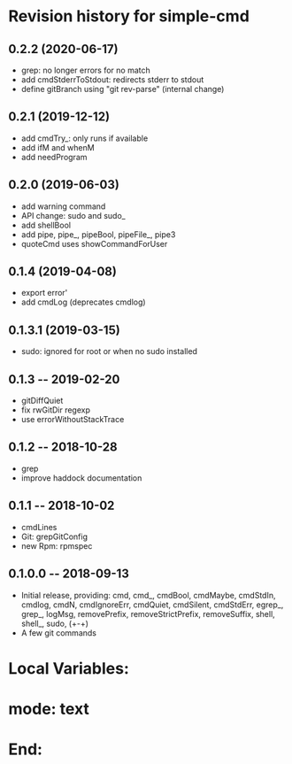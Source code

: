 # Revision history for simple-cmd

## 0.2.2 (2020-06-17)
- grep: no longer errors for no match
- add cmdStderrToStdout: redirects stderr to stdout
- define gitBranch using "git rev-parse" (internal change)

## 0.2.1 (2019-12-12)
- add cmdTry_: only runs if available
- add ifM and whenM
- add needProgram

## 0.2.0 (2019-06-03)
- add warning command
- API change: sudo and sudo_
- add shellBool
- add pipe, pipe_, pipeBool, pipeFile_, pipe3
- quoteCmd uses showCommandForUser

## 0.1.4 (2019-04-08)
- export error'
- add cmdLog (deprecates cmdlog)

## 0.1.3.1 (2019-03-15)
- sudo: ignored for root or when no sudo installed

## 0.1.3 -- 2019-02-20
- gitDiffQuiet
- fix rwGitDir regexp
- use errorWithoutStackTrace

## 0.1.2 -- 2018-10-28
- grep
- improve haddock documentation

## 0.1.1 -- 2018-10-02
- cmdLines
- Git: grepGitConfig
- new Rpm: rpmspec

## 0.1.0.0  -- 2018-09-13

- Initial release, providing:
  cmd, cmd_, cmdBool, cmdMaybe, cmdStdIn, cmdlog, cmdN,
  cmdIgnoreErr, cmdQuiet, cmdSilent, cmdStdErr,
  egrep_, grep_, logMsg,
  removePrefix, removeStrictPrefix, removeSuffix,
  shell, shell_, sudo, (+-+)
- A few git commands

# Local Variables:
# mode: text
# End:
